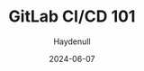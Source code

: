 ---
title: GitLab CI/CD 101
description: Github CI/CD 入门指南
author: Haydenull
date: 2024-06-07
slug: gitlab-ci-cd-101
spaUrl: https://slides.haydenhayden.com/2024/gitlab-ci-cd-101
pdfUrl: https://slides.haydenhayden.com/2024/gitlab-ci-cd-101/pdf
repoUrl: https://github.com/haydenull/slides/tree/main/2024-06-07
---